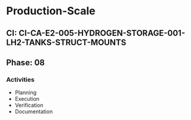 # Production-Scale

## CI: CI-CA-E2-005-HYDROGEN-STORAGE-001-LH2-TANKS-STRUCT-MOUNTS
## Phase: 08

### Activities
- Planning
- Execution
- Verification
- Documentation
